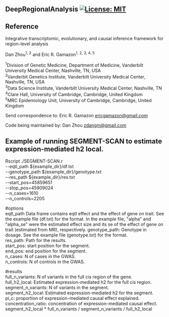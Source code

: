 ## DeepRegionalAnalysis [![License: MIT](https://img.shields.io/badge/License-MIT-yellow.svg)](https://github.com/gamazonlab/DeepRegionalAnalysis/blob/master/LICENSE)  

## Reference

Integrative transcriptomic, evolutionary, and causal inference framework for region-level analysis

Dan Zhou<sup>1, 2</sup> and Eric R. Gamazon<sup>1, 2, 3, 4, 5</sup>

<sup>1</sup>Division of Genetic Medicine, Department of Medicine, Vanderbilt University Medical Center, Nashville, TN, USA  
<sup>2</sup>Vanderbit Genetics Institute, Vanderbilt University Medical Center, Nashville, TN, USA  
<sup>3</sup>Data Science Institute, Vanderbilt University Medical Center, Nashville, TN  
<sup>4</sup>Clare Hall, University of Cambridge, Cambridge, United Kingdom  
<sup>5</sup>MRC Epidemiology Unit, University of Cambridge, Cambridge, United Kingdom  

Send correspondence to:
Eric R. Gamazon <ericgamazon@gmail.com>

Code being maintained by:
Dan Zhou <zdangm@gmail.com>



## Example of running SEGMENT-SCAN to estimate expression-mediated h2 local.

Rscript ./SEGMENT-SCAN.r \
--eqtl_path ${example_dir}/df.txt \
--genotype_path ${example_dir}/genotype.txt \
--res_path ${example_dir}/res.txt \
--start_pos=45859651 \
--stop_pos=45909024 \
--n_cases=1610 \
--n_controls=2205

#options  
eqtl_path  Data frame contains eqtl effect and the effect of gene on trait. See the example file (df.txt) for the format. In the example file, "alpha" and "alpha_se" were the estimated effect size and its se of the effect of gene on trait (estimated from MR), respectively.
genotype_path: Genotype in dosage. See the example file (genotype.txt) for the format.  
res_path: Path for the results.  
start_pos: start position for the segment.  
end_pos: end position for the segment.  
n_cases: N of cases in the GWAS.  
n_controls: N of controls in the GWAS.  

#results  
full_n_variants: N of variants in the full cis region of the gene.  
full_h2_local: Estimated expression-mediated h2 for the full cis region.  
segment_n_variants: N of variants in the segment.  
segment_h2_local: Estimated expression-mediated h2 for the segment.  
pi_c: proportion of expression-mediated causal effect explained.  
concentration_ratio: concentration of expression-mediated causal effect. segment_h2_local * full_n_variants / segment_n_variants / full_h2_local







